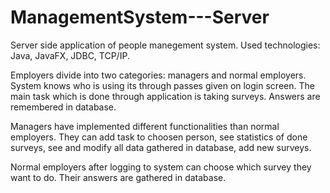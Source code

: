 # ManagementSystem---Server
Server side application of people manegement system. Used technologies: Java, JavaFX, JDBC, TCP/IP. 

Employers divide into two categories: managers and normal employers. System knows who is using its through passes given on login screen. The main task which is done through application is taking surveys. Answers are remembered in database.

Managers have implemented different functionalities than normal employers. They can add task to choosen person, see statistics of done surveys, see and modify all data gathered in database, add new surveys.

Normal employers after logging to system can choose which survey they want to do. Their answers are gathered in database. 
